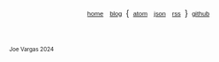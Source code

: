 <br />
<br />
<br />
<br />
<br />
<br />
<br />
<br />
<br />
<br />
<br />
<br />
<div style="margin: auto; width: 100%; text-align: center; font-family: 'Helvetica'">
  <a href="../index.html" style="font-size: smaller">home</a>
  &nbsp;
  <a href="index.html" style="font-size: smaller">blog</a>
  &nbsp;{&nbsp;
  <a href="atom.xml" style="font-size: smaller">atom</a>
  &nbsp;
  <a href="feed.json" style="font-size: smaller">json</a>
  &nbsp;
  <a href="rss.xml" style="font-size: smaller">rss</a>
  &nbsp;}&nbsp;
  <a href="https://github.com/jxv" style="font-size: smaller">github</a>
</div>
<br />
<br />
<br />
<div class="footer" style="font-size: x-small;">Joe Vargas <span class="copy"></span> 2024<br/><br/></div>
